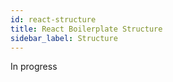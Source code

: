 ```yaml
---
id: react-structure
title: React Boilerplate Structure
sidebar_label: Structure
---
```


In progress